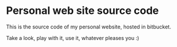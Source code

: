 # Personal web site source code
This is the source code of my personal website, hosted in bitbucket.

Take a look, play with it, use it, whatever pleases you :)

